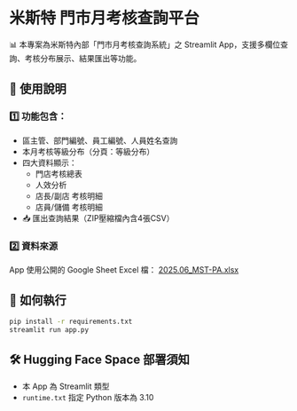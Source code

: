 # 米斯特 門市月考核查詢平台

📊 本專案為米斯特內部「門市月考核查詢系統」之 Streamlit App，支援多欄位查詢、考核分布展示、結果匯出等功能。

## 🔧 使用說明

### 1️⃣ 功能包含：
- 區主管、部門編號、員工編號、人員姓名查詢
- 本月考核等級分布（分頁：等級分布）
- 四大資料顯示：
  - 門店考核總表
  - 人效分析
  - 店長/副店 考核明細
  - 店員/儲備 考核明細
- 📥 匯出查詢結果（ZIP壓縮檔內含4張CSV）

### 2️⃣ 資料來源
App 使用公開的 Google Sheet Excel 檔：
[2025.06_MST-PA.xlsx](https://raw.githubusercontent.com/ainstaccc/kpi-checker/main/2025.06_MST-PA.xlsx)

## 🚀 如何執行

```bash
pip install -r requirements.txt
streamlit run app.py
```

## 🛠 Hugging Face Space 部署須知

- 本 App 為 Streamlit 類型
- `runtime.txt` 指定 Python 版本為 3.10
